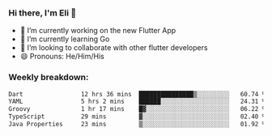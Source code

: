### Hi there, I'm Eli 👋
- 🔭 I’m currently working on the new Flutter App
- 🌱 I’m currently learning Go
- 🦄 I’m looking to collaborate with other flutter developers
- 😄 Pronouns: He/Him/His

### Weekly breakdown:
<!--START_SECTION:waka-->

```txt
Dart                12 hrs 36 mins  ███████████████▒░░░░░░░░░   60.74 %
YAML                5 hrs 2 mins    ██████░░░░░░░░░░░░░░░░░░░   24.31 %
Groovy              1 hr 17 mins    █▓░░░░░░░░░░░░░░░░░░░░░░░   06.22 %
TypeScript          29 mins         ▓░░░░░░░░░░░░░░░░░░░░░░░░   02.40 %
Java Properties     23 mins         ▒░░░░░░░░░░░░░░░░░░░░░░░░   01.92 %
```

<!--END_SECTION:waka-->
